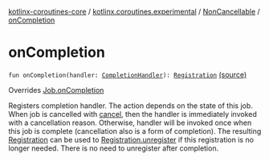 [kotlinx-coroutines-core](../../index.md) / [kotlinx.coroutines.experimental](../index.md) / [NonCancellable](index.md) / [onCompletion](.)

# onCompletion

`fun onCompletion(handler: `[`CompletionHandler`](../-completion-handler.md)`): `[`Registration`](../-job/-registration/index.md) [(source)](http://github.com/kotlin/kotlinx.coroutines/tree/master/kotlinx-coroutines-core/src/main/kotlin/kotlinx/coroutines/experimental/NonCancellable.kt#L34)

Overrides [Job.onCompletion](../-job/on-completion.md)

Registers completion handler. The action depends on the state of this job.
When job is cancelled with [cancel](cancel.md), then the handler is immediately invoked
with a cancellation reason. Otherwise, handler will be invoked once when this
job is complete (cancellation also is a form of completion).
The resulting [Registration](#) can be used to [Registration.unregister](#) if this
registration is no longer needed. There is no need to unregister after completion.

